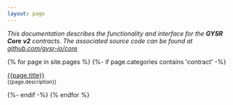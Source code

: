 ```yaml
---
layout: page
---
```


*This documentation describes the functionality and interface for the **GYSR Core v2** contracts.
The associated source code can be found at [github.com/gysr-io/core](https://github.com/gysr-io/core)*

{% for page in site.pages %}
{%- if page.categories contains 'contract' -%}

<div>

<a href="{{page.url}}">{{page.title}}</a>
<br>
<small> {{page.description}}</small>
</div>

{%- endif -%}
{% endfor %}
